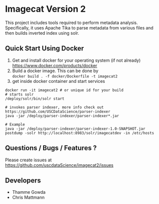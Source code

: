 # Imagecat Version 2

This project includes tools required to perform metadata analysis. Specifically, it uses Apache Tika to parse metadata from various files and then builds inverted index using solr.


## Quick Start Using Docker

1. Get and install docker for your operating system (if not already) https://www.docker.com/products/docker
2. Build a docker image. This can be done by  
```docker build . -f docker/Dockerfile -t imagecat2```
3. get inside docker container and start services
```
docker run -it imagecat2 # or unique id for your build
# starts solr
/deploy/solr/bin/solr start 

# invokes parser indexer, more info check out https://github.com/USCDataScience/parser-indexer
java -jar /deploy/parser-indexer/parser-indexer*.jar

# Example 
java -jar /deploy/parser-indexer/parser-indexer-1.0-SNAPSHOT.jar postdump -solr http://localhost:8983/solr/imagecatdev -in /etc/hosts
```

## Questions / Bugs / Features ?

Please create issues at https://github.com/uscdataScience/imagecat2/issues


## Developers

+ Thamme Gowda
+ Chris Mattmann



 
  



